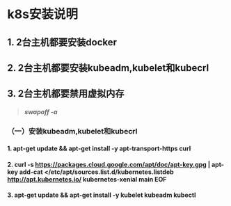 # k8s安装说明
## 1. 2台主机都要安装docker
## 2. 2台主机都要安装kubeadm,kubelet和kubecrl
## 3. 2台主机都要禁用虚拟内存
   > #####  swapoff -a

### （一）安装kubeadm,kubelet和kubecrl
#### 1. apt-get update && apt-get install -y apt-transport-https curl
#### 2. curl -s https://packages.cloud.google.com/apt/doc/apt-key.gpg | apt-key add-cat <<EOF>/etc/apt/sources.list.d/kubernetes.listdeb http://apt.kubernetes.io/ kubernetes-xenial main EOF
#### 3. apt-get update && apt-get install -y kubelet kubeadm kubectl
